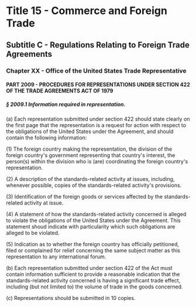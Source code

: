 
# Title 15 - Commerce and Foreign Trade
## Subtitle C - Regulations Relating to Foreign Trade Agreements
### Chapter XX - Office of the United States Trade Representative
#### PART 2009 - PROCEDURES FOR REPRESENTATIONS UNDER SECTION 422 OF THE TRADE AGREEMENTS ACT OF 1979
##### § 2009.1 Information required in representation.

(a) Each representation submitted under section 422 should state clearly on the first page that the representation is a request for action with respect to the obligations of the United States under the Agreement, and should contain the following information:

(1) The foreign country making the representation, the division of the foreign country's government representing that country's interest, the person(s) within the division who is (are) coordinating the foreign country's representation.

(2) A description of the standards-related activity at issues, including, whenever possible, copies of the standards-related activity's provisions.

(3) Identification of the foreign goods or services affected by the standards-related activity at issue.

(4) A statement of how the standards-related activity concerned is alleged to violate the obligations of the United States under the Agreement. This statement shoud indicate with particularity which such obligations are alleged to be violated.

(5) Indication as to whether the foreign country has officially petitioned, filed or complained for relief concerning the same subject matter as this representation to any international forum.

(b) Each representation submitted under section 422 of the Act must contain information sufficient to provide a reasonable indication that the standards-related activity concerned is having a significant trade effect, including (but not limited to) the volume of trade in the goods concerned.

(c) Representations should be submitted in 10 copies.
